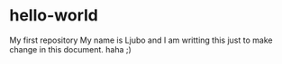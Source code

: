 # hello-world
My first repository
My name is Ljubo and I am writting this just to make change in this document. haha ;)
